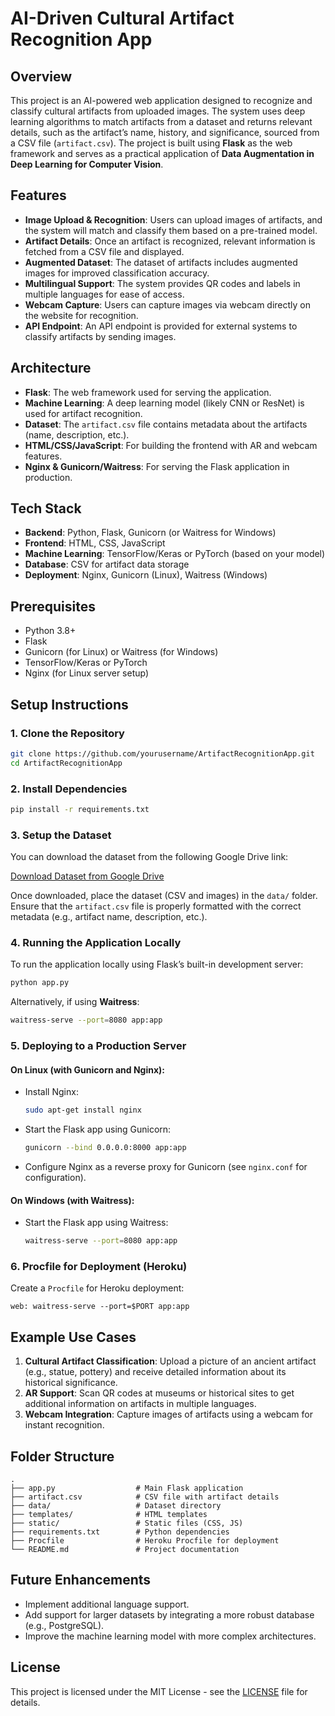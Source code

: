 # AI-Driven Cultural Artifact Recognition App

## Overview
This project is an AI-powered web application designed to recognize and classify cultural artifacts from uploaded images. The system uses deep learning algorithms to match artifacts from a dataset and returns relevant details, such as the artifact’s name, history, and significance, sourced from a CSV file (`artifact.csv`). The project is built using **Flask** as the web framework and serves as a practical application of **Data Augmentation in Deep Learning for Computer Vision**.

## Features
- **Image Upload & Recognition**: Users can upload images of artifacts, and the system will match and classify them based on a pre-trained model.
- **Artifact Details**: Once an artifact is recognized, relevant information is fetched from a CSV file and displayed.
- **Augmented Dataset**: The dataset of artifacts includes augmented images for improved classification accuracy.
- **Multilingual Support**: The system provides QR codes and labels in multiple languages for ease of access.
- **Webcam Capture**: Users can capture images via webcam directly on the website for recognition.
- **API Endpoint**: An API endpoint is provided for external systems to classify artifacts by sending images.

## Architecture

- **Flask**: The web framework used for serving the application.
- **Machine Learning**: A deep learning model (likely CNN or ResNet) is used for artifact recognition.
- **Dataset**: The `artifact.csv` file contains metadata about the artifacts (name, description, etc.).
- **HTML/CSS/JavaScript**: For building the frontend with AR and webcam features.
- **Nginx & Gunicorn/Waitress**: For serving the Flask application in production.

## Tech Stack
- **Backend**: Python, Flask, Gunicorn (or Waitress for Windows)
- **Frontend**: HTML, CSS, JavaScript
- **Machine Learning**: TensorFlow/Keras or PyTorch (based on your model)
- **Database**: CSV for artifact data storage
- **Deployment**: Nginx, Gunicorn (Linux), Waitress (Windows)
  
## Prerequisites
- Python 3.8+
- Flask
- Gunicorn (for Linux) or Waitress (for Windows)
- TensorFlow/Keras or PyTorch
- Nginx (for Linux server setup)

## Setup Instructions

### 1. Clone the Repository
```bash
git clone https://github.com/yourusername/ArtifactRecognitionApp.git
cd ArtifactRecognitionApp
```

### 2. Install Dependencies
```bash
pip install -r requirements.txt
```

### 3. Setup the Dataset

You can download the dataset from the following Google Drive link:

[Download Dataset from Google Drive](https://drive.google.com/drive/folders/1-8Q1RO06Cyu9AuC-7587nMlnSZXz8uNv?usp=sharing)

Once downloaded, place the dataset (CSV and images) in the `data/` folder. Ensure that the `artifact.csv` file is properly formatted with the correct metadata (e.g., artifact name, description, etc.).

### 4. Running the Application Locally

To run the application locally using Flask’s built-in development server:
```bash
python app.py
```

Alternatively, if using **Waitress**:
```bash
waitress-serve --port=8080 app:app
```

### 5. Deploying to a Production Server

#### On Linux (with Gunicorn and Nginx):
- Install Nginx:
  ```bash
  sudo apt-get install nginx
  ```
- Start the Flask app using Gunicorn:
  ```bash
  gunicorn --bind 0.0.0.0:8000 app:app
  ```
- Configure Nginx as a reverse proxy for Gunicorn (see `nginx.conf` for configuration).

#### On Windows (with Waitress):
- Start the Flask app using Waitress:
  ```bash
  waitress-serve --port=8080 app:app
  ```

### 6. Procfile for Deployment (Heroku)
Create a `Procfile` for Heroku deployment:
```
web: waitress-serve --port=$PORT app:app
```

## Example Use Cases

1. **Cultural Artifact Classification**: Upload a picture of an ancient artifact (e.g., statue, pottery) and receive detailed information about its historical significance.
2. **AR Support**: Scan QR codes at museums or historical sites to get additional information on artifacts in multiple languages.
3. **Webcam Integration**: Capture images of artifacts using a webcam for instant recognition.

## Folder Structure
```
.
├── app.py                  # Main Flask application
├── artifact.csv            # CSV file with artifact details
├── data/                   # Dataset directory
├── templates/              # HTML templates
├── static/                 # Static files (CSS, JS)
├── requirements.txt        # Python dependencies
├── Procfile                # Heroku Procfile for deployment
└── README.md               # Project documentation
```

## Future Enhancements
- Implement additional language support.
- Add support for larger datasets by integrating a more robust database (e.g., PostgreSQL).
- Improve the machine learning model with more complex architectures.

## License
This project is licensed under the MIT License - see the [LICENSE](LICENSE) file for details.
